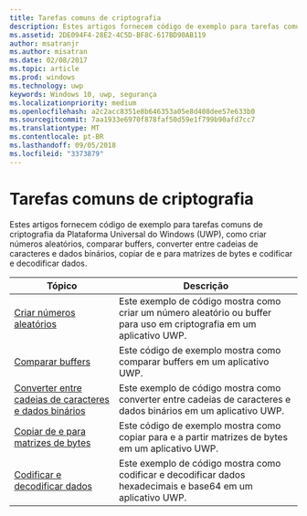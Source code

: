 ```yaml
---
title: Tarefas comuns de criptografia
description: Estes artigos fornecem código de exemplo para tarefas comuns de criptografia da Plataforma Universal do Windows (UWP), como criar números aleatórios, comparar buffers, converter entre cadeias de caracteres e dados binários, copiar de e para matrizes de bytes e codificar e decodificar dados.
ms.assetid: 2DE094F4-28E2-4C5D-BF8C-617BD90AB119
author: msatranjr
ms.author: misatran
ms.date: 02/08/2017
ms.topic: article
ms.prod: windows
ms.technology: uwp
keywords: Windows 10, uwp, segurança
ms.localizationpriority: medium
ms.openlocfilehash: a2c2acc8351e8b646353a05e8d408dee57e633b0
ms.sourcegitcommit: 7aa1933e6970f878faf50d59e1f799b90afd7cc7
ms.translationtype: MT
ms.contentlocale: pt-BR
ms.lasthandoff: 09/05/2018
ms.locfileid: "3373879"
---
```

# <a name="common-cryptography-tasks"></a>Tarefas comuns de criptografia

Estes artigos fornecem código de exemplo para tarefas comuns de criptografia da Plataforma Universal do Windows (UWP), como criar números aleatórios, comparar buffers, converter entre cadeias de caracteres e dados binários, copiar de e para matrizes de bytes e codificar e decodificar dados.

| Tópico                                                                                 | Descrição                                                                                            |
|---------------------------------------------------------------------------------------|--------------------------------------------------------------------------------------------------------|
| [Criar números aleatórios](create-random-numbers.md)                                     | Este exemplo de código mostra como criar um número aleatório ou buffer para uso em criptografia em um aplicativo UWP. |
| [Comparar buffers](compare-buffers.md)                                                 | Este código de exemplo mostra como comparar buffers em um aplicativo UWP.                                          |
| [Converter entre cadeias de caracteres e dados binários](convert-between-strings-and-binary-data.md) | Este exemplo de código mostra como converter entre cadeias de caracteres e dados binários em um aplicativo UWP.                  |
| [Copiar de e para matrizes de bytes](copy-to-and-from-byte-arrays.md)                       | Este código de exemplo mostra como copiar para e a partir matrizes de bytes em um aplicativo UWP.                             |
| [Codificar e decodificar dados](encode-and-decode-data.md)                                   | Este exemplo de código mostra como codificar e decodificar dados hexadecimais e base64 em um aplicativo UWP.            |

